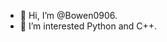 - 👋 Hi, I’m @Bowen0906.
- 👀 I’m interested Python and C++.

<!---
Bowen-0906/Bowen-0906 is a ✨ special ✨ repository because its `README.md` (this file) appears on your GitHub profile.
You can click the Preview link to take a look at your changes.
--->
